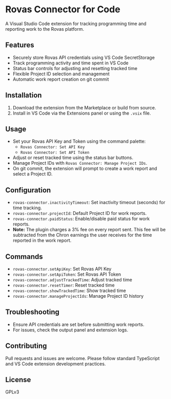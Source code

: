 # Rovas Connector for Code

A Visual Studio Code extension for tracking programming time and reporting work to the Rovas platform.

## Features
- Securely store Rovas API credentials using VS Code SecretStorage
- Track programming activity and time spent in VS Code
- Status bar controls for adjusting and resetting tracked time
- Flexible Project ID selection and management
- Automatic work report creation on git commit

## Installation
1. Download the extension from the Marketplace or build from source.
2. Install in VS Code via the Extensions panel or using the `.vsix` file.

## Usage
- Set your Rovas API Key and Token using the command palette:
  - `Rovas Connector: Set API Key`
  - `Rovas Connector: Set API Token`
- Adjust or reset tracked time using the status bar buttons.
- Manage Project IDs with `Rovas Connector: Manage Project IDs`.
- On git commit, the extension will prompt to create a work report and select a Project ID.

## Configuration
- `rovas-connector.inactivityTimeout`: Set inactivity timeout (seconds) for time tracking.
- `rovas-connector.projectId`: Default Project ID for work reports.
- `rovas-connector.paidStatus`: Enable/disable paid status for work reports.
- **Note:** The plugin charges a 3% fee on every report sent. This fee will be subtracted from the Chron earnings the user receives for the time reported in the work report.

## Commands
- `rovas-connector.setApiKey`: Set Rovas API Key
- `rovas-connector.setApiToken`: Set Rovas API Token
- `rovas-connector.adjustTrackedTime`: Adjust tracked time
- `rovas-connector.resetTimer`: Reset tracked time
- `rovas-connector.showTrackedTime`: Show tracked time
- `rovas-connector.manageProjectIds`: Manage Project ID history

## Troubleshooting
- Ensure API credentials are set before submitting work reports.
- For issues, check the output panel and extension logs.

## Contributing
Pull requests and issues are welcome. Please follow standard TypeScript and VS Code extension development practices.

## License
GPLv3
